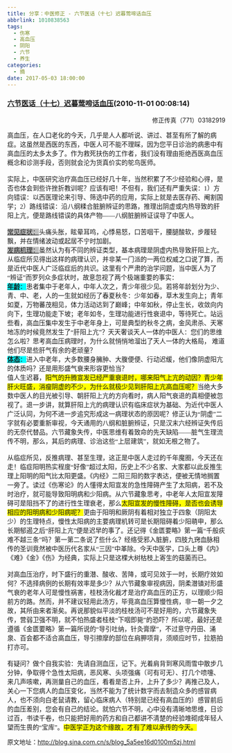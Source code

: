 ```yaml
---
title: 分享：中医修正 - 六节医话（十七）迟暮莺啼话血压
abbrlink: 1010838563
tags:
  - 伤寒
  - 高血压
  - 阴阳
  - 六节
  - 养生
categories:
  - 摘
date: 2017-05-03 18:00:00
---
```

###  [六节医话（十七）迟暮莺啼话血压](http://blog.sina.com.cn/s/blog_5a5ee16d0100m5zj.html  "跳转至原文")(2010-11-01 00:08:14)

<p ALIGN="right"><font STYLE="BACKGroUnD-CoLor: #ffffff">修正传真（771）03182919</FONT></P>

<p STYLE="MArGin: 0cm 0cm 0pt"><span STYLE="FonT-FAMiLY: simsun; FonT-siZe: 11pt; mso-ascii-font-family: 'Times new roman'; mso-hansi-font-family: 'Times new roman'" LANG="ZH-CN" XML:LANG="ZH-CN">高血压，在人口老化的今天，几乎是人人都听说、讲过、甚至有所了解的病症。这虽然是西医的东西，中医人可不能不理睬，因为您平日诊治的病患中有高血压的太多太多了。作为救死扶伤的工作者，我们没有理由拒绝西医高血压概念和诊测手段，否则就会沦为货真价实的鸵鸟医师。</SPAN></P>
<p STYLE="MArGin: 0cm 0cm 0pt"><span STYLE="FonT-siZe: 11pt"><font FACE="Times New Roman">&nbsp;<wbr></FONT></SPAN></P>
<p STYLE="MArGin: 0cm 0cm 0pt"><span STYLE="FonT-FAMiLY: simsun; FonT-siZe: 11pt; mso-ascii-font-family: 'Times new roman'; mso-hansi-font-family: 'Times new roman'" LANG="ZH-CN" XML:LANG="ZH-CN">实际上，中医研究治疗高血压已经好几十年，当然积累了不少经验和心得，是否也体会到些许挫折教训呢？应该有吧！不但有，我们还有严重失误：</SPAN><span STYLE="FonT-siZe: 11pt"><font FACE="Times New Roman">1</FONT></SPAN><span STYLE="FonT-FAMiLY: simsun; FonT-siZe: 11pt; mso-ascii-font-family: 'Times new roman'; mso-hansi-font-family: 'Times new roman'" LANG="ZH-CN" XML:LANG="ZH-CN">）方向错误：以西医理论来引导、筛选中药的应用，实际上就是去医存药、阉割国学；</SPAN><span STYLE="FonT-siZe: 11pt"><font FACE="Times New Roman">2</FONT></SPAN><span STYLE="FonT-FAMiLY: simsun; FonT-siZe: 11pt; mso-ascii-font-family: 'Times new roman'; mso-hansi-font-family: 'Times new roman'" LANG="ZH-CN" XML:LANG="ZH-CN">）路线错误：沿八纲糅合脏腑辨证的思路，推理出阴虚或内热导致的肝阳上亢，便是路线错误的具体产物——八纲脏腑辨证误导了中医人。</SPAN></P>
<p STYLE="MArGin: 0cm 0cm 0pt">&nbsp;<wbr></P>
<p STYLE="MArGin: 0cm 0cm 0pt"><u><span STYLE="FonT-FAMiLY: simsun; BACKGroUnD: silver; FonT-siZe: 11pt; mso-ascii-font-family: 'Times new roman'; mso-hansi-font-family: 'Times new roman'; mso-highlight: silver" LANG="ZH-CN" XML:LANG="ZH-CN">常见症状：</SPAN></U><span STYLE="FonT-FAMiLY: simsun; FonT-siZe: 11pt; mso-ascii-font-family: 'Times new roman'; mso-hansi-font-family: 'Times new roman'" LANG="ZH-CN" XML:LANG="ZH-CN">头痛头胀，眩晕耳鸣，心悸易怒，口苦咽干，腰腿酸软，步履轻飘，并在情绪波动或起居不宁时加剧。</SPAN></P>
<p STYLE="MArGin: 0cm 0cm 0pt"><u><span STYLE="FonT-FAMiLY: simsun; BACKGroUnD: silver; FonT-siZe: 11pt; mso-ascii-font-family: 'Times new roman'; mso-hansi-font-family: 'Times new roman'; mso-highlight: silver" LANG="ZH-CN" XML:LANG="ZH-CN">发病机理：</SPAN></U><span STYLE="FonT-FAMiLY: simsun; FonT-siZe: 11pt; mso-ascii-font-family: 'Times new roman'; mso-hansi-font-family: 'Times new roman'" LANG="ZH-CN" XML:LANG="ZH-CN">虽然认为有不同的辨证类型，基本病理是阴虚内热导致肝阳上亢。从临症所见得出这样的病理认识，并非某一门派的一两位权威之口说了算，而是近代中医人广泛临症后的共识。这里有个严肃的治学问题，当中医人为了“辨证”而罗列众多症状时，故意忽视了两个极端重要的事实：</SPAN></P>
<p STYLE="MArGin: 0cm 0cm 0pt"><b STYLE="mso-bidi-font-weight: normal"><u><span STYLE="FonT-FAMiLY: simsun; BACKGroUnD: aqua; FonT-siZe: 11pt; mso-ascii-font-family: 'Times new roman'; mso-hansi-font-family: 'Times new roman'; mso-highlight: aqua" LANG="ZH-CN" XML:LANG="ZH-CN">年龄</SPAN></U></B><span STYLE="FonT-FAMiLY: simsun; BACKGroUnD: aqua; FonT-siZe: 11pt; mso-ascii-font-family: 'Times new roman'; mso-hansi-font-family: 'Times new roman'; mso-highlight: aqua" LANG="ZH-CN" XML:LANG="ZH-CN">：</SPAN><span STYLE="FonT-FAMiLY: simsun; FonT-siZe: 11pt; mso-ascii-font-family: 'Times new roman'; mso-hansi-font-family: 'Times new roman'" LANG="ZH-CN" XML:LANG="ZH-CN">患者集中于老年人，中年人次之，青少年很少见。若将年龄划分为少、青、中、老，人的一生就如经历了春夏秋冬：少年如春，草木发生向上；青年如夏，万物蕃茂相见，体力活动达到了巅峰；中年如秋，停止生长，收敛向内向下，生理功能走下坡；老年如冬，生理功能进行性衰退中，等待死亡。站远些看，高血压集中发生于中老年身上，可是典型的秋冬之病，金风肃杀、天寒地冻的时候竟然发生了“肝阳上亢”？天天奢谈天人一体的中医人：您们的思维怎么啦？思考高血压病理时，为什么就悄悄地溜出了天人一体的大格局，</SPAN>
<span STYLE="FonT-FAMiLY: simsun; FonT-siZe: 11pt; mso-ascii-font-family: 'Times new roman'; mso-hansi-font-family: 'Times new roman'" LANG="ZH-CN" XML:LANG="ZH-CN">难道他们尽是些肝气有余的老顽童？</SPAN></P>
<p STYLE="MArGin: 0cm 0cm 0pt"><b STYLE="mso-bidi-font-weight: normal"><u><span STYLE="FonT-FAMiLY: simsun; BACKGroUnD: aqua; FonT-siZe: 11pt; mso-ascii-font-family: 'Times new roman'; mso-hansi-font-family: 'Times new roman'; mso-highlight: aqua" LANG="ZH-CN" XML:LANG="ZH-CN">体态</SPAN></U></B><span STYLE="FonT-FAMiLY: simsun; BACKGroUnD: aqua; FonT-siZe: 11pt; mso-ascii-font-family: 'Times new roman'; mso-hansi-font-family: 'Times new roman'; mso-highlight: aqua" LANG="ZH-CN" XML:LANG="ZH-CN">：</SPAN><span STYLE="FonT-FAMiLY: simsun; FonT-siZe: 11pt; mso-ascii-font-family: 'Times new roman'; mso-hansi-font-family: 'Times new roman'" LANG="ZH-CN" XML:LANG="ZH-CN">进入中老年，大多数腰身臃肿、大腹便便、行动迟缓，他们像阴虚阳亢的体质吗？还是用形盛气衰来形容更恰当？</SPAN></P>
<p STYLE="MArGin: 0cm 0cm 0pt"><span STYLE="FonT-FAMiLY: simsun; FonT-siZe: 11pt; mso-ascii-font-family: 'Times new roman'; mso-hansi-font-family: 'Times new roman'" LANG="ZH-CN" XML:LANG="ZH-CN">值人生迟暮，<span STYLE="BACKGroUnD: yellow; mso-highlight: yellow">阳气的升腾宣发已经严重衰退时，哪来阳气上亢的动因？青少年肝火旺盛，消瘦阴虚的不少，为什么就极少见到肝阳上亢高血压呢？</SPAN>当绝大多数中医人的目光被引导、朝肝阳上亢的方向看时，病人阳气衰退的真相便被忽视了。退一步讲，就算肝阳上亢的病理认识有临床症状为基础、为近代中医人广泛认同，为何不进一步追究形成这一病理状态的原因呢？修正认为“阴虚”二字就有必要重新审视，今天通用的八纲和脏腑辨证，只是汉末六经辨证失传后的无奈代替品。六节藏象失传，中医思维有着致命的先天缺陷——脏气生理流传不明，那么，其后的病理、诊治这些“上层建筑”，就如无根之物了。</SPAN></P>
<p STYLE="MArGin: 0cm 0cm 0pt"><span STYLE="FonT-siZe: 11pt"><font FACE="Times New Roman">&nbsp;<wbr></FONT></SPAN></P>
<p STYLE="MArGin: 0cm 0cm 0pt"><span STYLE="FonT-FAMiLY: simsun; FonT-siZe: 11pt; mso-ascii-font-family: 'Times new roman'; mso-hansi-font-family: 'Times new roman'" LANG="ZH-CN" XML:LANG="ZH-CN">从临症所见，反推病理、甚至生理，这正是中医人走过的千年魔圈，今天还在走！临症阳明热实程度“好像”超过太阳，历史上不少名家、大家都以此反推生理上阳明的阳气比太阳更盛。《内经》二阳三阳的数字表达，便被无情地搁置一旁了。读过《伤寒论》的人懂得太阳宣发的急性障碍产生了太阳病，若不及时治疗，就可能导致阳明病和少阳病。从六节藏象思考，中老年人太阳宣发障碍可是阻挡不了的进行性生理衰老，那么<span STYLE="BACKGroUnD: yellow; mso-highlight: yellow">太阳宣发的慢性障碍，是否也会诱导相应的阳明病和少阳病呢？</SPAN>更由于阳明和厥阴有着相对独立于四象（阴阳太少）的生理特点，慢性太阳病的主要病理机转可是长期阻碍着少阳萌申，那么长期郁遏之后“肝阳上亢”便是迟早的事了。还记得《金匮要略》第一篇“千般疢难不越三条”吗？第一第二条说了些什么？经络受邪入脏腑，四肢九窍血脉相传的圣训竟然被中医历代名家从“三因”中革除。今天中医学，口头上尊《内》《难》《金》《伤》为经典，实际上只是这棵大树枯枝上寄生的菇菌而已。</SPAN></P>
<p STYLE="MArGin: 0cm 0cm 0pt"><span STYLE="FonT-siZe: 11pt"><font FACE="Times New Roman">&nbsp;<wbr></FONT></SPAN></P>
<p STYLE="MArGin: 0cm 0cm 0pt"><span STYLE="FonT-FAMiLY: simsun; FonT-siZe: 11pt; mso-ascii-font-family: 'Times new roman'; mso-hansi-font-family: 'Times new roman'" LANG="ZH-CN" XML:LANG="ZH-CN">对高血压治疗，时下盛行的重潜、酸收、苦降，或可见效于一时，长期疗效如何？不选择病例的长期有效率是多少？从六节藏象审视病因，阴柔潜镇对形盛气衰的老年人可是慢性祸害，桂枝汤化裁才是治疗高血压的正方，以理顺少阳前方的路。然而，并不建议轻用此汤方，毕竟高血压算慢性病，非一朝一夕之故，其所由来者渐矣。再说那貌似平淡的桂枝汤可不是好用的，六节藏象失传，营弱卫强不明，就不怕热盛者桂枝“下咽即毙”的恐吓？所以呢，最好还是遵循《金匮要略》第一篇所说的“导引吐纳，针灸膏摩”，不过意守丹田、涌泉、百会都不适合高血压，导引擦摩的部位在肩胛项背，须顺应时节，拉筋拍打亦可。</SPAN></P>
<p STYLE="MArGin: 0cm 0cm 0pt"><span STYLE="FonT-siZe: 11pt"><font FACE="Times New Roman">&nbsp;<wbr></FONT></SPAN></P>
<p STYLE="MArGin: 0cm 0cm 0pt"><span STYLE="FonT-FAMiLY: simsun; FonT-siZe: 11pt; mso-ascii-font-family: 'Times new roman'; mso-hansi-font-family: 'Times new roman'" LANG="ZH-CN" XML:LANG="ZH-CN">有疑问？做个自我实验：先请自测血压，记下。光着肩背到寒风雨雪中散步几分钟，争取得个急性太阳病，恶风寒、头项强痛（可有可无）、打几个喷嚏、来几声咳嗽，再测量自己的血压，看看是否上升，上升了多少？再推己及人，关心一下您病人的血压变化，当然不能为了统计数字而去制造众多的感冒病人，也不须向白老鼠请教，留心临床病人（特别是已经有高血压的）感冒前后的血压差别，您会有自己的结论。就怕六节不明，心中没有清晰地思维，日诊过百，书读千卷，也只能把好用的药方和自己都讲不清楚的经验堆砌成年轻人望而生畏的“宝库”。<span STYLE="BACKGroUnD: yellow; mso-highlight: yellow">中医学正为这个缘故，才有了难以承传的今天。</SPAN></SPAN></P>


原文地址：http://blog.sina.com.cn/s/blog_5a5ee16d0100m5zj.html